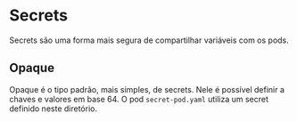# Secrets

Secrets são uma forma mais segura de compartilhar variáveis com os pods.

## Opaque

Opaque é o tipo padrão, mais simples, de secrets. Nele é possível definir a chaves e valores em base 64. O pod `secret-pod.yaml` utiliza um secret definido neste diretório.

